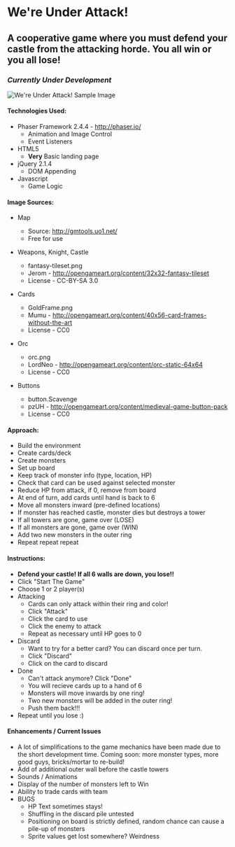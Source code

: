 # We're Under Attack!
## A cooperative game where you must defend your castle from the attacking horde. You all win or you all lose!

### *Currently Under Development*

![We're Under Attack! Sample Image](http://i.imgur.com/7EuqCB0.png)

#### Technologies Used:
 * Phaser Framework 2.4.4 - http://phaser.io/
    * Animation and Image Control
    * Event Listeners
 * HTML5
    * **Very** Basic landing page
 * jQuery 2.1.4
    * DOM Appending
 * Javascript
    * Game Logic

#### Image Sources:
 * Map
    * Source: http://gmtools.uo1.net/
    * Free for use
 * Weapons, Knight, Castle
    * fantasy-tileset.png
    * Jerom - http://opengameart.org/content/32x32-fantasy-tileset
    * License - CC-BY-SA 3.0
 * Cards
    * GoldFrame.png
    * Mumu - http://opengameart.org/content/40x56-card-frames-without-the-art
    * License - CC0
 * Orc
    * orc.png
    * LordNeo - http://opengameart.org/content/orc-static-64x64
    * License - CC0

 * Buttons
    * button.Scavenge
    * pzUH - http://opengameart.org/content/medieval-game-button-pack
    * License - CC0


#### Approach:
 * Build the environment
  * Create cards/deck
  * Create monsters
  * Set up board
 * Keep track of monster info (type, location, HP)
 * Check that card can be used against selected monster
 * Reduce HP from attack, if 0, remove from board
 * At end of turn, add cards until hand is back to 6
 * Move all monsters inward (pre-defined locations)
  * If monster has reached castle, monster dies but destroys a tower
  * If all towers are gone, game over (LOSE)
  * If all monsters are gone, game over (WIN)
 * Add two new monsters in the outer ring
 * Repeat repeat repeat

#### Instructions:
  * **Defend your castle! If all 6 walls are down, you lose!!**
  * Click "Start The Game"
  * Choose 1 or 2 player(s)
  * Attacking
    * Cards can only attack within their ring and color!
    * Click "Attack"
    * Click the card to use
    * Click the enemy to attack
    * Repeat as necessary until HP goes to 0
  * Discard
    * Want to try for a better card? You can discard once per turn.
    * Click "Discard"
    * Click on the card to discard
  * Done
    * Can't attack anymore? Click "Done"
    * You will recieve cards up to a hand of 6
    * Monsters will move inwards by one ring!
    * Two new monsters will be added in the outer ring!
    * Push them back!!!
  * Repeat until you lose :)

#### Enhancements / Current Issues
  * A lot of simplifications to the game mechanics have been made due to the short development time. Coming soon: more monster types, more good guys, bricks/mortar to re-build!
  * Add of additional outer wall before the castle towers
  * Sounds / Animations
  * Display of the number of monsters left to Win
  * Ability to trade cards with team
  * BUGS
    * HP Text sometimes stays!
    * Shuffling in the discard pile untested
    * Positioning on board is strictly defined, random chance can cause a pile-up of monsters
    * Sprite values get lost somewhere? Weirdness
